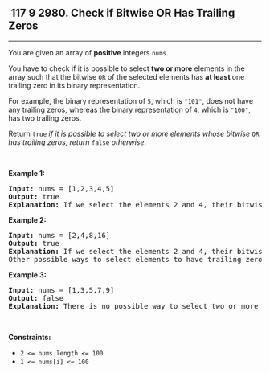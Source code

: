 <h2> 117 9
2980. Check if Bitwise OR Has Trailing Zeros</h2><hr><div><p>You are given an array of <strong>positive</strong> integers <code>nums</code>.</p>

<p>You have to check if it is possible to select <strong>two or more</strong> elements in the array such that the bitwise <code>OR</code> of the selected elements has <strong>at least </strong>one trailing zero in its binary representation.</p>

<p>For example, the binary representation of <code>5</code>, which is <code>"101"</code>, does not have any trailing zeros, whereas the binary representation of <code>4</code>, which is <code>"100"</code>, has two trailing zeros.</p>

<p>Return <code>true</code> <em>if it is possible to select two or more elements whose bitwise</em> <code>OR</code> <em>has trailing zeros, return</em> <code>false</code> <em>otherwise</em>.</p>

<p>&nbsp;</p>
<p><strong class="example">Example 1:</strong></p>

<pre><strong>Input:</strong> nums = [1,2,3,4,5]
<strong>Output:</strong> true
<strong>Explanation:</strong> If we select the elements 2 and 4, their bitwise OR is 6, which has the binary representation "110" with one trailing zero.
</pre>

<p><strong class="example">Example 2:</strong></p>

<pre><strong>Input:</strong> nums = [2,4,8,16]
<strong>Output:</strong> true
<strong>Explanation: </strong>If we select the elements 2 and 4, their bitwise OR is 6, which has the binary representation "110" with one trailing zero.
Other possible ways to select elements to have trailing zeroes in the binary representation of their bitwise OR are: (2, 8), (2, 16), (4, 8), (4, 16), (8, 16), (2, 4, 8), (2, 4, 16), (2, 8, 16), (4, 8, 16), and (2, 4, 8, 16).
</pre>

<p><strong class="example">Example 3:</strong></p>

<pre><strong>Input:</strong> nums = [1,3,5,7,9]
<strong>Output:</strong> false
<strong>Explanation:</strong> There is no possible way to select two or more elements to have trailing zeros in the binary representation of their bitwise OR.
</pre>

<p>&nbsp;</p>
<p><strong>Constraints:</strong></p>

<ul>
	<li><code>2 &lt;= nums.length &lt;= 100</code></li>
	<li><code>1 &lt;= nums[i] &lt;= 100</code></li>
</ul>
</div>